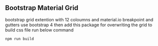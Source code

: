 ## Bootstrap Material Grid
bootstrap grid extention with 12 coloumns and material.io breakpoint and gutters
use bootstrap 4 then add this package for overwriting the grid
to build css file run below command
```
npm run build
```
